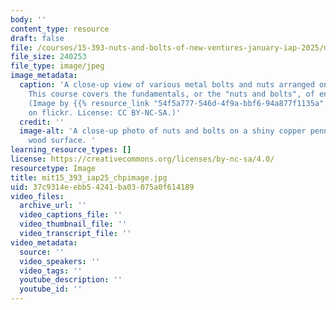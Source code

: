 ```yaml
---
body: ''
content_type: resource
draft: false
file: /courses/15-393-nuts-and-bolts-of-new-ventures-january-iap-2025/mit15_393_iap25_chpimage.jpg
file_size: 240253
file_type: image/jpeg
image_metadata:
  caption: 'A close-up view of various metal bolts and nuts arranged on a copper penny.
    This course covers the fundamentals, or the "nuts and bolts", of entrepreneurship.
    (Image by {{% resource_link "54f5a777-546d-4f9a-bbf6-94a877f1135a" "#Sacho" %}}\#
    on flickr. License: CC BY-NC-SA.)'
  credit: ''
  image-alt: 'A close-up photo of nuts and bolts on a shiny copper penny, set on a
    wood surface. '
learning_resource_types: []
license: https://creativecommons.org/licenses/by-nc-sa/4.0/
resourcetype: Image
title: mit15_393_iap25_chpimage.jpg
uid: 37c9314e-ebb5-4241-ba03-075a0f614189
video_files:
  archive_url: ''
  video_captions_file: ''
  video_thumbnail_file: ''
  video_transcript_file: ''
video_metadata:
  source: ''
  video_speakers: ''
  video_tags: ''
  youtube_description: ''
  youtube_id: ''
---
```

